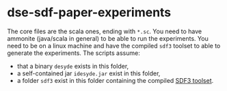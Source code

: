 # dse-sdf-paper-experiments

The core files are the scala ones, ending with `*.sc`. 
You need to have ammonite (java/scala in general) to be able to run the experiments.
You need to be on a linux machine and have the compiled `sdf3` toolset to able to generate the experiments.
The scripts assume:
 * that a binary `desyde` exists in this folder,
 * a self-contained jar `idesyde.jar` exist in this folder,
 * a folder `sdf3` exist in this folder containing the compiled [SDF3 toolset](https://www.es.ele.tue.nl/sdf3/).